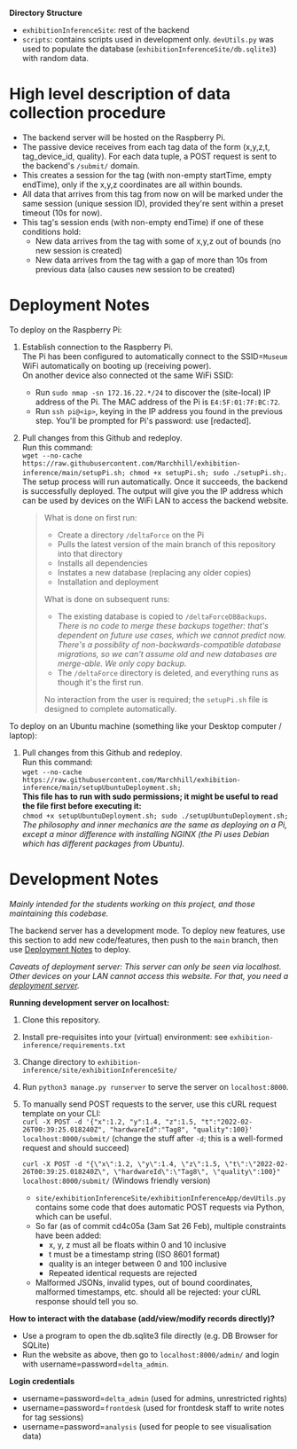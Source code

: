 **Directory Structure**
- `exhibitionInferenceSite`: rest of the backend
- `scripts`: contains scripts used in development only. `devUtils.py` was used to populate the database (`exhibitionInferenceSite/db.sqlite3`) with random data.

# High level description of data collection procedure

- The backend server will be hosted on the Raspberry Pi.
- The passive device receives from each tag data of the form (x,y,z,t, tag_device_id, quality). For each data tuple, a POST request is sent to the backend's `/submit/` domain.
- This creates a session for the tag (with non-empty startTime, empty endTime), only if the x,y,z coordinates are all within bounds.
- All data that arrives from this tag from now on will be marked under the same session (unique session ID), provided they're sent within a preset timeout (10s for now).
- This tag's session ends (with non-empty endTime) if one of these conditions hold:
  - New data arrives from the tag with some of x,y,z out of bounds (no new session is created)
  - New data arrives from the tag with a gap of more than 10s from previous data (also causes new session to be created)

# Deployment Notes
To deploy on the Raspberry Pi:
1. Establish connection to the Raspberry Pi.\
   The Pi has been configured to automatically connect to the SSID=`Museum` WiFi automatically on booting up (receiving power).\
   On another device also connected ot the same WiFi SSID:
   - Run `sudo nmap -sn 172.16.22.*/24` to discover the (site-local) IP address of the Pi. The MAC address of the Pi is `E4:5F:01:7F:BC:72`.
   - Run `ssh pi@<ip>`, keying in the IP address you found in the previous step. You'll be prompted for Pi's password: use [redacted].
2. Pull changes from this Github and redeploy.\
   Run this command:\
     `wget --no-cache https://raw.githubusercontent.com/Marchhill/exhibition-inference/main/setupPi.sh; chmod +x setupPi.sh; sudo ./setupPi.sh;`.\
    The setup process will run automatically. Once it succeeds, the backend is successfully deployed. The output will give you the IP address which can be used by devices on the WiFi LAN to access the backend website.
    
    > What is done on first run:
    > - Create a directory `/deltaForce` on the Pi
    > - Pulls the latest version of the main branch of this repository into that directory
    > - Installs all dependencies
    > - Instates a new database (replacing any older copies)
    > - Installation and deployment
    >
    > What is done on subsequent runs:
    > - The existing database is copied to `/deltaForceDBBackups`.\
    >   _There is no code to merge these backups together: that's dependent on future use cases, which we cannot predict now. There's a possiblity of non-backwards-compatible database migrations, so we can't assume old and new databases are merge-able. We only copy backup._
    > - The `/deltaForce` directory is deleted, and everything runs as though it's the first run.
    > 
    > No interaction from the user is required; the `setupPi.sh` file is designed to complete automatically.

To deploy on an Ubuntu machine (something like your Desktop computer / laptop):
1. Pull changes from this Github and redeploy.\
   Run this command:\
     `wget --no-cache https://raw.githubusercontent.com/Marchhill/exhibition-inference/main/setupUbuntuDeployment.sh;`\
     **This file has to run with sudo permissions; it might be useful to read the file first before executing it:**\
     `chmod +x setupUbuntuDeployment.sh; sudo ./setupUbuntuDeployment.sh;`\
   _The philosophy and inner mechanics are the same as deploying on a Pi, except a minor difference with installing NGINX (the Pi uses Debian which has different packages from Ubuntu)._
   

# Development Notes
_Mainly intended for the students working on this project, and those maintaining this codebase._

The backend server has a development mode. To deploy new features, use this section to add new code/features, then push to the `main` branch, then use [Deployment Notes](#deployment-notes) to deploy.

_Caveats of deployment server: This server can only be seen via localhost. Other devices on your LAN cannot access this website. For that, you need a [deployment server](#deployment-notes)._

**Running development server on localhost:**

1. Clone this repository.
2. Install pre-requisites into your (virtual) environment: see `exhibition-inference/requirements.txt`
3. Change directory to `exhibition-inference/site/exhibitionInferenceSite/`
4. Run `python3 manage.py runserver` to serve the server on `localhost:8000`. 
5. To manually send POST requests to the server, use this cURL request template on your CLI:\
   `curl -X POST -d '{"x":1.2, "y":1.4, "z":1.5, "t":"2022-02-26T00:39:25.018240Z", "hardwareId":"Tag8", "quality":100}' localhost:8000/submit/` (change the stuff after `-d`; this is a well-formed request and should succeed)

   `curl -X POST -d "{\"x\":1.2, \"y\":1.4, \"z\":1.5, \"t\":\"2022-02-26T00:39:25.018240Z\", \"hardwareId\":\"Tag8\", \"quality\":100}" localhost:8000/submit/` (Windows friendly version)

   - `site/exhibitionInferenceSite/exhibitionInferenceApp/devUtils.py` contains some code that does automatic POST requests via Python, which can be useful.
   - So far (as of commit cd4c05a (3am Sat 26 Feb), multiple constraints have been added:
     - x, y, z must all be floats within 0 and 10 inclusive
     - t must be a timestamp string (ISO 8601 format)
     - quality is an integer between 0 and 100 inclusive
     - Repeated identical requests are rejected
   - Malformed JSONs, invalid types, out of bound coordinates, malformed timestamps, etc. should all be rejected: your cURL response should tell you so.


**How to interact with the database (add/view/modify records directly)?**
- Use a program to open the db.sqlite3 file directly (e.g. DB Browser for SQLite)
- Run the website as above, then go to `localhost:8000/admin/` and login with username=password=`delta_admin`.

**Login credentials**
- username=password=`delta_admin` (used for admins, unrestricted rights)
- username=password=`frontdesk` (used for frontdesk staff to write notes for tag sessions)
- username=password=`analysis` (used for people to see visualisation data)